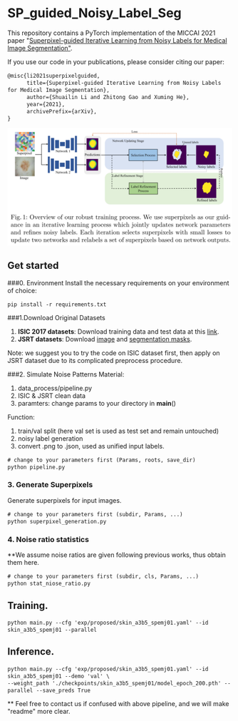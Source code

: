 # SP_guided_Noisy_Label_Seg
This repository contains a PyTorch implementation of the MICCAI 2021 paper "[Superpixel-guided Iterative Learning from Noisy Labels for Medical Image Segmentation"](https://miccai2021.org/openaccess/paperlinks/2021/09/01/460-Paper1575.html#author-id).

If you use our code in your publications, please consider citing our paper:
```angular2html
@misc{li2021superpixelguided,
      title={Superpixel-guided Iterative Learning from Noisy Labels for Medical Image Segmentation}, 
      author={Shuailin Li and Zhitong Gao and Xuming He},
      year={2021},
      archivePrefix={arXiv},
}
```

![avatar](./pict/model_overview.png)

## Get started
###0. Environment
Install the necessary requirements on your environment of choice:
```angular2html
pip install -r requirements.txt
```

###1.Download Original Datasets
1. **ISIC 2017 datasets**: Download training data and test data at this [link](https://challenge.isic-archive.com/data/).
2. **JSRT datasets**: Download [image](http://db.jsrt.or.jp/eng.php) and [segmentation masks](https://www.isi.uu.nl/Research/Databases/SCR/).

Note: we suggest you to try the code on ISIC dataset first, then apply on JSRT dataset due to its complicated preprocess procedure.

###2. Simulate Noise Patterns
Material:
1. data_process/pipeline.py
2. ISIC & JSRT clean data
3. paramters: change params to your directory in __main__()

Function:
1. train/val split  (here val set is used as test set and remain untouched) 
2. noisy label generation
3. convert .png to .json, used as unified input labels.

```angular2html
# change to your parameters first (Params, roots, save_dir)
python pipeline.py
```
### 3. Generate Superpixels
Generate superpixels for input images. 
```angular2html
# change to your parameters first (subdir, Params, ...)
python superpixel_generation.py
```

### 4. Noise ratio statistics
**We assume noise ratios are given following previous works, thus obtain them here.
```angular2html
# change to your parameters first (subdir, cls, Params, ...)
python stat_niose_ratio.py
```

## Training.
```angular2html
python main.py --cfg 'exp/proposed/skin_a3b5_spemj01.yaml' --id skin_a3b5_spemj01 --parallel 
```

## Inference.
```angular2html
python main.py --cfg 'exp/proposed/skin_a3b5_spemj01.yaml' --id skin_a3b5_spemj01 --demo 'val' \
--weight_path './checkpoints/skin_a3b5_spemj01/model_epoch_200.pth' --parallel --save_preds True
```

** Feel free to contact us if confused with above pipeline, and we will make "readme" more clear.